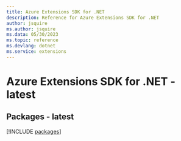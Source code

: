 ```yaml
---
title: Azure Extensions SDK for .NET
description: Reference for Azure Extensions SDK for .NET
author: jsquire
ms.author: jsquire
ms.data: 05/30/2023
ms.topic: reference
ms.devlang: dotnet
ms.service: extensions
---
```

# Azure Extensions SDK for .NET - latest
## Packages - latest
[!INCLUDE [packages](extensions-index.md)]
